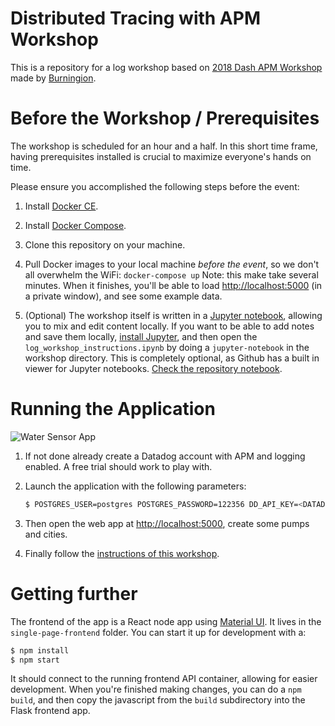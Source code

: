 # Distributed Tracing with APM Workshop

This is a repository for a log workshop based on [2018 Dash APM Workshop](https://github.com/burningion/dash-apm-workshop) made by [Burningion](https://github.com/burningion).

# Before the Workshop / Prerequisites

The workshop is scheduled for an hour and a half. In this short time frame, having prerequisites installed is crucial to maximize everyone's hands on time.

Please ensure you accomplished the following steps before the event:

1. Install [Docker CE](https://store.docker.com/search?type=edition&offering=community).

2. Install [Docker Compose](https://docs.docker.com/compose/install/).

3. Clone this repository on your machine.

4. Pull Docker images to your local machine *before the event*, so we don't all overwhelm the WiFi: `docker-compose up` Note: this make take several minutes.
    When it finishes, you'll be able to load [http://localhost:5000](http://localhost:5000) (in a private window), and see some example data. 

5. (Optional) The workshop itself is written in a [Jupyter notebook](http://jupyter.org/), allowing you to mix and edit content locally. 
    If you want to be able to add notes and save them locally, [install Jupyter](http://jupyter.org/install), and then open the `log_workshop_instructions.ipynb` by doing a `jupyter-notebook` in the workshop directory.
    This is completely optional, as Github has a built in viewer for Jupyter notebooks. [Check the repository notebook](https://github.com/l0k0ms/log-workshop-2/blob/master/log_workshop_instructions.ipynb).

# Running the Application

![Water Sensor App](https://github.com/burningion/distributed-tracing-with-apm-workshop/raw/master/images/dashboard.png)

1. If not done already create a Datadog account with APM and logging enabled. A free trial should work to play with.

2. Launch the application with the following parameters:

    ```bash
    $ POSTGRES_USER=postgres POSTGRES_PASSWORD=122356 DD_API_KEY=<DATADOG_API_KEY> docker-compose up
    ```

3. Then open the web app at [http://localhost:5000](http://localhost:5000), create some pumps and cities.

4. Finally follow the [instructions of this workshop](https://github.com/l0k0ms/log-workshop-2/blob/master/log_workshop_instructions.ipynb).

# Getting further

The frontend of the app is a React node app using [Material UI](https://material-ui.com/). It lives in the `single-page-frontend` folder. You can start it up for development with a:

```bash
$ npm install
$ npm start
```

It should connect to the running frontend API container, allowing for easier development. When you're finished making changes, you can do a `npm build`, and then copy the javascript from the `build` subdirectory into the Flask frontend app.
